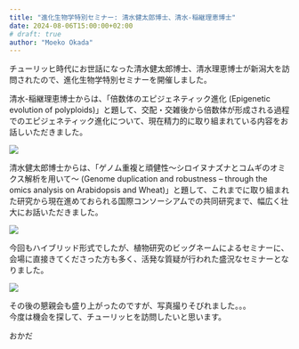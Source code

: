 ```yaml
---
title: "進化生物学特別セミナー: 清水健太郎博士、清水-稲継理恵博士"
date: 2024-08-06T15:00:00+02:00
# draft: true
author: "Moeko Okada"
---
```


チューリッヒ時代にお世話になった清水健太郎博士、清水理恵博士が新潟大を訪問されたので、進化生物学特別セミナーを開催しました。  

清水-稲継理恵博士からは、「倍数体のエピジェネティック進化 (Epigenetic evolution of polyploids)」と題して、交配・交雑後から倍数体が形成される過程でのエピジェネティック進化について、現在精力的に取り組まれている内容をお話しいただきました。

![](/img/my_post_folder/20240806_Rie.jpg)

清水健太郎博士からは、「ゲノム重複と頑健性〜シロイヌナズナとコムギのオミクス解析を用いて〜 (Genome duplication and robustness – through the omics analysis on Arabidopsis and Wheat)」と題して、これまでに取り組まれた研究から現在進めておられる国際コンソーシアムでの共同研究まで、幅広く壮大にお話いただきました。

![](/img/my_post_folder/20240806_Ken.jpg)

今回もハイブリッド形式でしたが、植物研究のビッグネームによるセミナーに、会場に直接きてくださった方も多く、活発な質疑が行われた盛況なセミナーとなりました。

![](/img/my_post_folder/20240806_Seminar.jpg)

その後の懇親会も盛り上がったのですが、写真撮りそびれました。。。  
今度は機会を探して、チューリッヒを訪問したいと思います。

おかだ